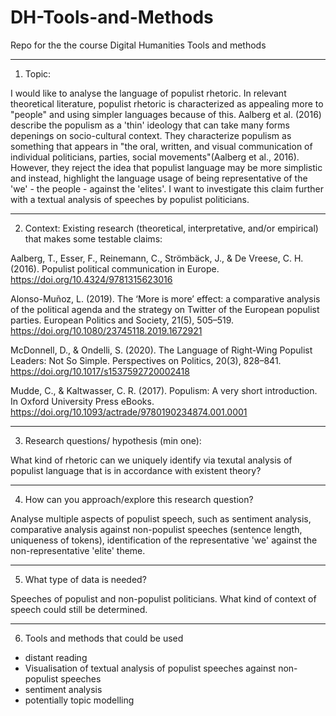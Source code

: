 # DH-Tools-and-Methods
Repo for the the course Digital Humanities Tools and methods

--- 
1. Topic:

I would like to analyse the language of populist rhetoric. In relevant theoretical literature, populist rhetoric is characterized as appealing more to "people" and using simpler languages because of this. Aalberg et al. (2016) describe the populism as a 'thin' ideology that can take many forms depenings on socio-cultural context. They characterize populism as something that appears in "the oral, written, and visual communication of individual politicians, parties, social movements"(Aalberg et al., 2016). However, they reject the idea that populist language may be more simplistic and instead, highlight the language usage of being representative of the 'we' - the people - against the 'elites'. I want to investigate this claim further with a textual analysis of speeches by populist politicians.

---
2. Context:
Existing research (theoretical, interpretative, and/or empirical) that makes some testable claims:

Aalberg, T., Esser, F., Reinemann, C., Strömbäck, J., & De Vreese, C. H. (2016). Populist political communication in Europe. https://doi.org/10.4324/9781315623016

Alonso-Muñoz, L. (2019). The ‘More is more’ effect: a comparative analysis of the political agenda and the strategy on Twitter of the European populist parties. European Politics and Society, 21(5), 505–519. https://doi.org/10.1080/23745118.2019.1672921 

McDonnell, D., & Ondelli, S. (2020). The Language of Right-Wing Populist Leaders: Not So Simple. Perspectives on Politics, 20(3), 828–841. https://doi.org/10.1017/s1537592720002418 

Mudde, C., & Kaltwasser, C. R. (2017). Populism: A very short introduction. In Oxford University Press eBooks. https://doi.org/10.1093/actrade/9780190234874.001.0001

---
3. Research questions/ hypothesis (min one):

What kind of rhetoric can we uniquely identify via texutal analysis of  populist language that is in accordance with existent theory?

---
4. How can you approach/explore this research question?

Analyse multiple aspects of populist speech, such as sentiment analysis, comparative analysis against non-populist speeches (sentence length, uniqueness of tokens), identification of the representative 'we' against the non-representative 'elite' theme.

---
5. What type of data is needed?

Speeches of populist and non-populist politicians. What kind of context of speech could still be determined. 

---
6. Tools and methods that could be used

- distant reading
- Visualisation of textual analysis of populist speeches against non-populist speeches
- sentiment analysis
- potentially topic modelling
